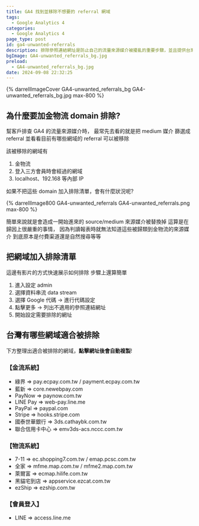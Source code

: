 ```yaml
---
title: GA4 找到並移除不想要的 referral 網域
tags:
  - Google Analytics 4
categories:
  - Google Analytics 4
page_type: post
id: ga4-unwanted-referrals
description: 排除參照連結網址是防止自己的流量來源媒介被擾亂的重要步驟，並且提供台灣常見的連結一鍵複製並可以照著說明來設定排除
bgImage: GA4-unwanted_referrals_bg.jpg
preload:
  - GA4-unwanted_referrals_bg.jpg
date: 2024-09-08 22:32:25
---
```


{% darrellImageCover GA4-unwanted_referrals_bg GA4-unwanted_referrals_bg.jpg max-800 %}

## 為什麼要加金物流 domain 排除?

幫客戶排查 GA4 的流量來源媒介時，
最常先去看的就是把 medium 媒介 篩選成 referral
並看看目前有哪些網域的 referral 可以被移除

該被移除的網域有
1. 金物流
2. 登入三方會員時會經過的網域
3. localhost、192.168 等內部 IP

如果不把這些 domain 加入排除清單，會有什麼狀況呢?

{% darrellImage800 GA4-unwanted_referrals GA4-unwanted_referrals.png max-800 %}

簡單來說就是會造成一開始進來的 source/medium 來源媒介被替換掉
這算是在歸因上很嚴重的事情，
因為判讀報表時就無法知道這些被歸類到金物流的來源媒介
到底原本是付費渠道還是自然搜尋等等

## 把網域加入排除清單

這邊有影片的方式快速展示如何排除
步驟上還算簡單
1. 進入設定 admin
2. 選擇資料串流 data stream
3. 選擇 Google 代碼 -> 進行代碼設定
4. 點擊更多 -> 列出不適用的參照連結網址
5. 開始設定需要排除的網址

<div style="padding:0;position:relative;"><iframe src="https://player.vimeo.com/video/1007409135?badge=0&&amp;autopause=0&amp;player_id=0&amp;app_id=58479&amp;byline=false&amp;title=false&amp;muted=true" frameborder="0" allow="autoplay; fullscreen; picture-in-picture; clipboard-write" style="position:absolute;top:0;left:0;width:100%;height:100%;" title="GoogleTagManager export json file"></iframe></div><script src="https://player.vimeo.com/api/player.js"></script>

## 台灣有哪些網域適合被排除

下方整理出適合被排除的網域，**點擊網址後會自動複製**!

<h3>【金流系統】</h3>
<ul>
    <li>綠界 => <a class="copyable" href="javascript:void(0);" onclick="copyToClipboard('pay.ecpay.com.tw')">pay.ecpay.com.tw</a> / <a class="copyable" href="javascript:void(0);" onclick="copyToClipboard('payment.ecpay.com.tw')">payment.ecpay.com.tw</a></li>
    <li>藍新 => <a class="copyable" href="javascript:void(0);" onclick="copyToClipboard('core.newebpay.com')">core.newebpay.com</a></li>
    <li>PayNow => <a class="copyable" href="javascript:void(0);" onclick="copyToClipboard('paynow.com.tw')">paynow.com.tw</a></li>
    <li>LINE Pay => <a class="copyable" href="javascript:void(0);" onclick="copyToClipboard('web-pay.line.me')">web-pay.line.me</a></li>
    <li>PayPal => <a class="copyable" href="javascript:void(0);" onclick="copyToClipboard('paypal.com')">paypal.com</a></li>
    <li>Stripe => <a class="copyable" href="javascript:void(0);" onclick="copyToClipboard('hooks.stripe.com')">hooks.stripe.com</a></li>
    <li>國泰世華銀行 => <a class="copyable" href="javascript:void(0);" onclick="copyToClipboard('3ds.cathaybk.com.tw')">3ds.cathaybk.com.tw</a></li>
    <li>聯合信用卡中心 => <a class="copyable" href="javascript:void(0);" onclick="copyToClipboard('emv3ds-acs.nccc.com.tw')">emv3ds-acs.nccc.com.tw</a></li>
</ul>

<h3>【物流系統】</h3>
<ul>
    <li>7-11 => <a class="copyable" href="javascript:void(0);" onclick="copyToClipboard('ec.shopping7.com.tw')">ec.shopping7.com.tw</a> / <a class="copyable" href="javascript:void(0);" onclick="copyToClipboard('emap.pcsc.com.tw')">emap.pcsc.com.tw</a></li>
    <li>全家 => <a class="copyable" href="javascript:void(0);" onclick="copyToClipboard('mfme.map.com.tw')">mfme.map.com.tw</a> / <a class="copyable" href="javascript:void(0);" onclick="copyToClipboard('mfme2.map.com.tw')">mfme2.map.com.tw</a></li>
    <li>萊爾富 => <a class="copyable" href="javascript:void(0);" onclick="copyToClipboard('ecmap.hilife.com.tw')">ecmap.hilife.com.tw</a></li>
    <li>黑貓宅到店 => <a class="copyable" href="javascript:void(0);" onclick="copyToClipboard('appservice.ezcat.com.tw')">appservice.ezcat.com.tw</a></li>
    <li>ezShip => <a class="copyable" href="javascript:void(0);" onclick="copyToClipboard('ezship.com.tw')">ezship.com.tw</a></li>
</ul>

<h3>【會員登入】</h3>
<ul>
    <li>LINE => <a class="copyable" href="javascript:void(0);" onclick="copyToClipboard('access.line.me')">access.line.me</a></li>
</ul>
<div id="copyNotification">複製成功！</div>

<style>
  li a.copyable {
    cursor: copy;
    position: relative;
    text-decoration: none;
  }
  #copyNotification {
    background-color: #282828;
    color: white;
    padding: 15px;
    border-radius: 5px;
    display: none;
    transition: opacity 0.5s ease-in-out;
  }
</style>

<script>
    function copyToClipboard(text) {
        navigator.clipboard.writeText(text).then(function() {
            console.log('已複製：' + text);
            showNotification();
        }, function(err) {
            console.error('複製失敗', err);
        });
    }
    function showNotification() {
      var notification = document.getElementById('copyNotification');
      notification.style.display = 'block';
      notification.style.opacity = '1';

      setTimeout(function() {
          notification.style.opacity = '0';
          setTimeout(function() {
              notification.style.display = 'none';
          }, 500);
      }, 2500);
    }
</script>